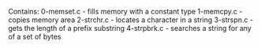 Contains:
0-memset.c - fills memory with a constant type
1-memcpy.c - copies memory area
2-strchr.c - locates a character in a string
3-strspn.c - gets the length of a prefix substring
4-strpbrk.c - searches a string for any of a set of bytes
